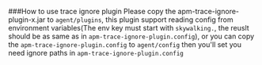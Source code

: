 ###How to use trace ignore plugin
Please copy the apm-trace-ignore-plugin-x.jar to `agent/plugins`, this plugin support reading config from environment variables(The env key must start with `skywalking.`, the reuslt should be as same as in `apm-trace-ignore-plugin.config`), or you can copy the `apm-trace-ignore-plugin.config` to `agent/config` then you'll set you need ignore paths in `apm-trace-ignore-plugin.config`